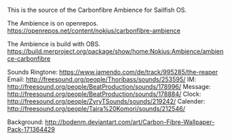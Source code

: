 This is the source of the Carbonfibre Ambience for Sailfish OS.

The Ambience is on openrepos. https://openrepos.net/content/nokius/carbonfibre-ambience

The Ambience is build with OBS. https://build.merproject.org/package/show/home:Nokius:Ambience/ambience-carbonfibre

Sounds Ringtone: https://www.jamendo.com/de/track/995285/the-reaper
Email: http://freesound.org/people/Thoribass/sounds/253595/
IM: http://freesound.org/people/BeatProduction/sounds/178996/
Message: http://freesound.org/people/BeatProduction/sounds/178884/
Clock: http://freesound.org/people/ZyryTSounds/sounds/219242/
Calender: http://freesound.org/people/Taira%20Komori/sounds/212546/

Background:
http://bodenm.deviantart.com/art/Carbon-Fibre-Wallpaper-Pack-171364429
